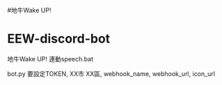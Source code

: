 #地牛Wake UP!
# EEW-discord-bot

地牛Wake UP! 連動speech.bat

bot.py
要設定TOKEN, XX市 XX區, webhook_name, webhook_url, icon_url
